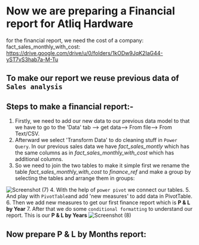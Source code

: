 # Now we are preparing a Financial report for Atliq Hardware 
for the financial report, we need the cost of a company:
fact_sales_monthly_with_cost: https://drive.google.com/drive/u/0/folders/1kODw9JqK2IaG44-yST7vS3hab7a-M-Tu

## To make our report we reuse previous data of ```Sales analysis```

## Steps to make a financial report:-
1. Firstly, we need to add our new data to our previous data model to that we have to go to the 'Data' tab --> get data--> From file--> From Text/CSV.
2. Afterward we select 'Transform Data' to do cleaning stuff in `Power Query`. In our previous sales data we have *fact_sales_montly* which has the same columns as in *fact_sales_monthly_with_cost* which has additional columns.
3. So we need to join the two tables to make it simple first we rename the table *fact_sales_monthly_with_cost* to *finance_ref* and make a  group by selecting the tables and arrange them in groups:

![Screenshot (7)](https://github.com/hamant-jagwan/Excel_analysis/assets/117731315/6a017354-8b6e-4e2f-b009-0dbc4bf3e562)
4. With the help of `power pivot` we connect our tables.
5. And play with `PivotTable`and add 'new measures' to add data in PivotTable.
6. Then we add new measures to get our first finance report which is **P & L by Year**
7. After that we do some `conditional formatting` to understand our report. This is our  **P & L by Years**
![Screenshot (8)](https://github.com/hamant-jagwan/Excel_analysis/assets/117731315/9154b446-0bc5-488b-9b49-e266eff4d49f)

## Now prepare P & L by Months report:

